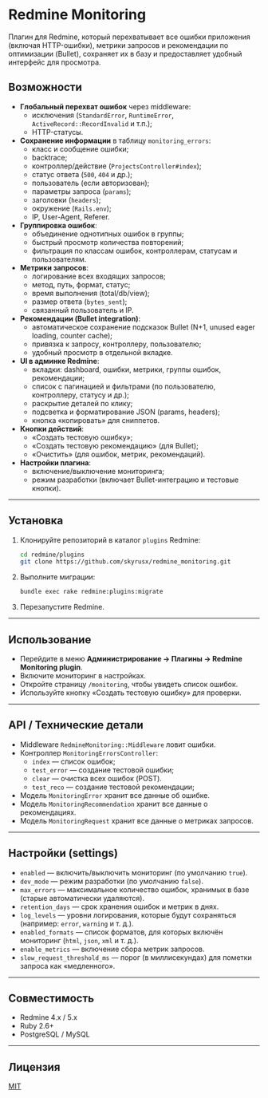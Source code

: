 # Redmine Monitoring

Плагин для Redmine, который перехватывает все ошибки приложения (включая HTTP-ошибки), метрики запросов и рекомендации
по оптимизации (Bullet), сохраняет их в базу и предоставляет удобный интерфейс для просмотра.

## Возможности

- **Глобальный перехват ошибок** через middleware:
    - исключения (`StandardError`, `RuntimeError`, `ActiveRecord::RecordInvalid` и т.п.);
    - HTTP-статусы.
- **Сохранение информации** в таблицу `monitoring_errors`:
    - класс и сообщение ошибки;
    - backtrace;
    - контроллер/действие (`ProjectsController#index`);
    - статус ответа (`500`, `404` и др.);
    - пользователь (если авторизован);
    - параметры запроса (`params`);
    - заголовки (`headers`);
    - окружение (`Rails.env`);
    - IP, User-Agent, Referer.
- **Группировка ошибок**:
    - объединение однотипных ошибок в группы;
    - быстрый просмотр количества повторений;
    - фильтрация по классам ошибок, контроллерам, статусам и пользователям.
- **Метрики запросов**:
    - логирование всех входящих запросов;
    - метод, путь, формат, статус;
    - время выполнения (total/db/view);
    - размер ответа (`bytes_sent`);
    - связанный пользователь и IP.
- **Рекомендации (Bullet integration)**:
    - автоматическое сохранение подсказок Bullet (N+1, unused eager loading, counter cache);
    - привязка к запросу, контроллеру, пользователю;
    - удобный просмотр в отдельной вкладке.
- **UI в админке Redmine**:
    - вкладки: dashboard, ошибки, метрики, группы ошибок, рекомендации;
    - список с пагинацией и фильтрами (по пользователю, контроллеру, статусу и др.);
    - раскрытие деталей по клику;
    - подсветка и форматирование JSON (params, headers);
    - кнопка «копировать» для сниппетов.
- **Кнопки действий**:
    - «Создать тестовую ошибку»;
    - «Создать тестовую рекомендацию» (для Bullet);
    - «Очистить» (для ошибок, метрик, рекомендаций).
- **Настройки плагина**:
    - включение/выключение мониторинга;
    - режим разработки (включает Bullet-интеграцию и тестовые кнопки).

---

## Установка

1. Клонируйте репозиторий в каталог `plugins` Redmine:

   ```bash
   cd redmine/plugins
   git clone https://github.com/skyrusx/redmine_monitoring.git
   ```

2. Выполните миграции:

   ```bash
   bundle exec rake redmine:plugins:migrate
   ```

3. Перезапустите Redmine.

---

## Использование

- Перейдите в меню **Администрирование → Плагины → Redmine Monitoring plugin**.
- Включите мониторинг в настройках.
- Откройте страницу `/monitoring`, чтобы увидеть список ошибок.
- Используйте кнопку «Создать тестовую ошибку» для проверки.

---

## API / Технические детали

- Middleware `RedmineMonitoring::Middleware` ловит ошибки.
- Контроллер `MonitoringErrorsController`:
    - `index` — список ошибок;
    - `test_error` — создание тестовой ошибки;
    - `clear` — очистка всех ошибок (POST).
    - `test_reco` — создание тестовой рекомендации;
- Модель `MonitoringError` хранит все данные об ошибке.
- Модель `MonitoringRecommendation` хранит все данные о рекомендациях.
- Модель `MonitoringRequest` хранит все данные о метриках запросов.

---

## Настройки (settings)

- `enabled` — включить/выключить мониторинг (по умолчанию `true`).
- `dev_mode` — режим разработки (по умолчанию `false`).
- `max_errors` — максимальное количество ошибок, хранимых в базе (старые автоматически удаляются).
- `retention_days` — срок хранения ошибок и метрик в днях.
- `log_levels` — уровни логирования, которые будут сохраняться (например: `error`, `warning` и т. д.).
- `enabled_formats` — список форматов, для которых включён мониторинг (`html`, `json`, `xml` и т. д.).
- `enable_metrics` — включение сбора метрик запросов.
- `slow_request_threshold_ms` — порог (в миллисекундах) для пометки запроса как «медленного».

---

## Совместимость

- Redmine 4.x / 5.x
- Ruby 2.6+
- PostgreSQL / MySQL

---

## Лицензия

[MIT](LICENSE.txt)
